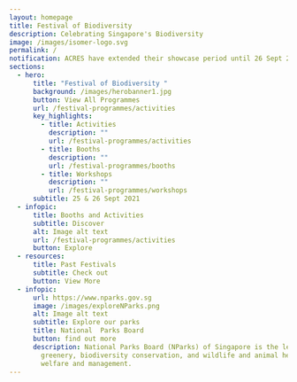 ```yaml
---
layout: homepage
title: Festival of Biodiversity
description: Celebrating Singapore's Biodiversity
image: /images/isomer-logo.svg
permalink: /
notification: ACRES have extended their showcase period until 26 Sept 21!
sections:
  - hero:
      title: "Festival of Biodiversity "
      background: /images/herobanner1.jpg
      button: View All Programmes
      url: /festival-programmes/activities
      key_highlights:
        - title: Activities
          description: ""
          url: /festival-programmes/activities
        - title: Booths
          description: ""
          url: /festival-programmes/booths
        - title: Workshops
          description: ""
          url: /festival-programmes/workshops
      subtitle: 25 & 26 Sept 2021
  - infopic:
      title: Booths and Activities
      subtitle: Discover
      alt: Image alt text
      url: /festival-programmes/activities
      button: Explore
  - resources:
      title: Past Festivals
      subtitle: Check out
      button: View More
  - infopic:
      url: https://www.nparks.gov.sg
      image: /images/exploreNParks.png
      alt: Image alt text
      subtitle: Explore our parks
      title: National  Parks Board
      button: find out more
      description: National Parks Board (NParks) of Singapore is the lead agency for
        greenery, biodiversity conservation, and wildlife and animal health,
        welfare and management.
---
```


